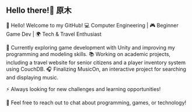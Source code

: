 ## Hello there!👋 原木
👋 Hello! Welcome to my GitHub!
💻 Computer Engineering | 🎮 Beginner Game Dev | 🌍 Tech & Travel Enthusiast

🚀 Currently exploring game development with Unity and improving my programming and modeling skills.
📚 Working on academic projects, including a travel website for senior citizens and a player inventory system using CouchDB.
🎧 Finalizing MusicOn, an interactive project for searching and displaying music.

⚡ Always looking for new challenges and learning opportunities!

💬 Feel free to reach out to chat about programming, games, or technology!
<!--
**Gharaki/Gharaki** is a ✨ _special_ ✨ repository because its `README.md` (this file) appears on your GitHub profile.

Here are some ideas to get you started:

- 🔭 I’m currently working on ...
- 🌱 I’m currently learning ...
- 👯 I’m looking to collaborate on ...
- 🤔 I’m looking for help with ...
- 💬 Ask me about ...
- 📫 How to reach me: ...
- 😄 Pronouns: ...
- ⚡ Fun fact: ...
-->
